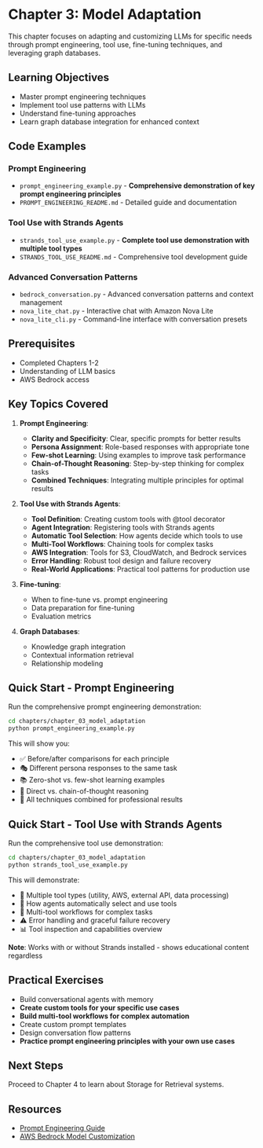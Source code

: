 # Chapter 3: Model Adaptation

This chapter focuses on adapting and customizing LLMs for specific needs through prompt engineering, tool use, fine-tuning techniques, and leveraging graph databases.

## Learning Objectives
- Master prompt engineering techniques
- Implement tool use patterns with LLMs
- Understand fine-tuning approaches
- Learn graph database integration for enhanced context

## Code Examples

### Prompt Engineering
- `prompt_engineering_example.py` - **Comprehensive demonstration of key prompt engineering principles**
- `PROMPT_ENGINEERING_README.md` - Detailed guide and documentation

### Tool Use with Strands Agents
- `strands_tool_use_example.py` - **Complete tool use demonstration with multiple tool types**
- `STRANDS_TOOL_USE_README.md` - Comprehensive tool development guide

### Advanced Conversation Patterns
- `bedrock_conversation.py` - Advanced conversation patterns and context management
- `nova_lite_chat.py` - Interactive chat with Amazon Nova Lite
- `nova_lite_cli.py` - Command-line interface with conversation presets

## Prerequisites
- Completed Chapters 1-2
- Understanding of LLM basics
- AWS Bedrock access

## Key Topics Covered
1. **Prompt Engineering**: 
   - **Clarity and Specificity**: Clear, specific prompts for better results
   - **Persona Assignment**: Role-based responses with appropriate tone
   - **Few-shot Learning**: Using examples to improve task performance
   - **Chain-of-Thought Reasoning**: Step-by-step thinking for complex tasks
   - **Combined Techniques**: Integrating multiple principles for optimal results

2. **Tool Use with Strands Agents**:
   - **Tool Definition**: Creating custom tools with @tool decorator
   - **Agent Integration**: Registering tools with Strands agents
   - **Automatic Tool Selection**: How agents decide which tools to use
   - **Multi-Tool Workflows**: Chaining tools for complex tasks
   - **AWS Integration**: Tools for S3, CloudWatch, and Bedrock services
   - **Error Handling**: Robust tool design and failure recovery
   - **Real-World Applications**: Practical tool patterns for production use

3. **Fine-tuning**:
   - When to fine-tune vs. prompt engineering
   - Data preparation for fine-tuning
   - Evaluation metrics

4. **Graph Databases**:
   - Knowledge graph integration
   - Contextual information retrieval
   - Relationship modeling

## Quick Start - Prompt Engineering

Run the comprehensive prompt engineering demonstration:

```bash
cd chapters/chapter_03_model_adaptation
python prompt_engineering_example.py
```

This will show you:
- ✅ Before/after comparisons for each principle
- 🎭 Different persona responses to the same task
- 📚 Zero-shot vs. few-shot learning examples
- 🔗 Direct vs. chain-of-thought reasoning
- 🚀 All techniques combined for professional results

## Quick Start - Tool Use with Strands Agents

Run the comprehensive tool use demonstration:

```bash
cd chapters/chapter_03_model_adaptation
python strands_tool_use_example.py
```

This will demonstrate:
- 🔧 Multiple tool types (utility, AWS, external API, data processing)
- 🤖 How agents automatically select and use tools
- 🔗 Multi-tool workflows for complex tasks
- ⚠️ Error handling and graceful failure recovery
- 📊 Tool inspection and capabilities overview

**Note**: Works with or without Strands installed - shows educational content regardless

## Practical Exercises
- Build conversational agents with memory
- **Create custom tools for your specific use cases**
- **Build multi-tool workflows for complex automation**
- Create custom prompt templates
- Design conversation flow patterns
- **Practice prompt engineering principles with your own use cases**

## Next Steps
Proceed to Chapter 4 to learn about Storage for Retrieval systems.

## Resources
- [Prompt Engineering Guide](https://www.promptingguide.ai/)
- [AWS Bedrock Model Customization](https://docs.aws.amazon.com/bedrock/latest/userguide/custom-models.html)
